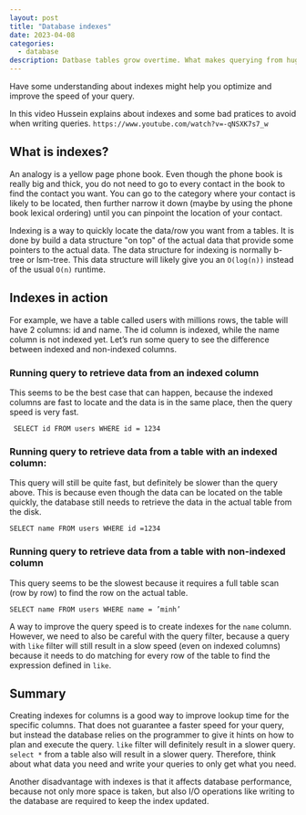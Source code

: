 ```yaml
---
layout: post
title: "Database indexes"
date: 2023-04-08
categories:
  - database
description: Datbase tables grow overtime. What makes querying from huge tables faster?
---
```


Have some understanding about indexes might help you optimize and improve the speed of your query.

In this video Hussein explains about indexes and some bad pratices to avoid when writing queries. `https://www.youtube.com/watch?v=-qNSXK7s7_w`

## What is indexes?

An analogy is a yellow page phone book. Even though the phone book is really big and thick, you do not need to go to every contact in the book to find the contact you want. You can go to the category where your contact is likely to be located, then further narrow it down (maybe by using the phone book lexical ordering) until you can pinpoint the location of your contact.

Indexing is a way to quickly locate the data/row you want from a tables. It is done by build a data structure "on top" of the actual data that provide some pointers to the actual data. The data structure for indexing is normally b-tree or lsm-tree. This data structure will likely give you an `O(log(n))` instead of the usual `O(n)` runtime.

## Indexes in action

For example, we have a table called users with millions rows, the table will have 2 columns: id and name. The id column is indexed, while the name column is not indexed yet. Let’s run some query to see the difference between indexed and non-indexed columns.

### Running query to retrieve data from an indexed column
This seems to be the best case that can happen, because the indexed columns are fast to locate and the data is in the same place, then the query speed is very fast.
```
 SELECT id FROM users WHERE id = 1234
```

### Running query to retrieve data from a table with an indexed column:
This query will still be quite fast, but definitely be slower than the query above. This is because even though the data can be located on the table quickly, the database still needs to retrieve the data in the actual table from the disk.
```
SELECT name FROM users WHERE id =1234
```

### Running query to retrieve data from a table with non-indexed column
This query seems to be the slowest because it requires a full table scan (row by row) to find the row on the actual table.

```
SELECT name FROM users WHERE name = ’minh’
```
A way to improve the query speed is to create indexes for the `name` column. 
However, we need to also be careful with the query filter, because a query with `like` filter will still result in a slow speed (even on indexed columns) because it needs to do matching for every row of the table to find the expression defined in `like`.

## Summary

Creating indexes for columns is a good way to improve lookup time for the specific columns.  That does not guarantee a faster speed for your query, but instead the database relies on the programmer to give it hints on how to plan and execute the query. `like` filter will definitely result in a slower query. `select *` from a table also will result in a slower query. Therefore, think about what data you need and write your queries to only get what you need.

Another disadvantage with indexes is that it affects database performance, because not only more space is taken, but also I/O operations like writing to the database  are required to keep the index updated.


